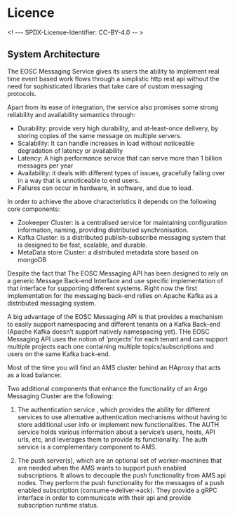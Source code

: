 # Licence

<! --- SPDX-License-Identifier: CC-BY-4.0 -- >

## System Architecture

The EOSC Messaging Service gives its users the ability to implement real time event based work flows through a
simplistic
http rest api without the need for sophisticated libraries that take care of custom messaging protocols.

Apart from its ease of integration, the service also promises some strong reliability and availability semantics
through:

- Durability: provide very high durability, and at-least-once delivery, by storing copies of the same message on
  multiple servers.
- Scalability: It can handle increases in load without noticeable degradation of latency or availability
- Latency: A high performance service that can serve more than 1 billion messages per year
- Availability: it deals with different types of issues, gracefully failing over in a way that is unnoticeable to end
  users.
- Failures can occur in hardware, in software, and due to load.

In order to achieve the above characteristics it depends on the following core components:

- Zookeeper Cluster: is a centralised service for maintaining configuration information, naming, providing distributed
  synchronisation.
- Kafka Cluster: is a distributed publish-subscribe messaging system that is designed to be fast, scalable, and durable.
- MetaData store Cluster:  a distributed metadata store based on mongoDB

Despite the fact that The EOSC Messaging API has been designed to rely on a generic Message Back-end Interface
and use specific implementation of that interface for supporting different systems.
Right now the first implementation for the messaging back-end relies on Apache Kafka as a distributed messaging system.

A big advantage of the EOSC Messaging API is that provides a mechanism to easily support namespacing and different
tenants on a Kafka Back-end (Apache Kafka doesn’t support natively namespacing yet). THe EOSC Messaging
API uses the notion of ‘projects’ for each tenant and can support multiple projects each one containing multiple
topics/subscriptions and users on the same Kafka back-end.

Most of the time you will find an AMS cluster behind an HAproxy that acts as a load balancer.

Two additional components that enhance the functionality of an Argo Messaging Cluster are the following:

1) The authentication service , which provides the ability for different services to use alternative authentication
   mechanisms without having to store additional user info or implement new functionalities. The AUTH service holds
   various information about a service’s users, hosts, API urls, etc, and leverages them to provide its functionality.
   The auth service is a complementary component to AMS.

2) The push server(s), which are an optional set of worker-machines that are needed when the AMS wants
   to support push enabled subscriptions. It allows to decouple the push functionality from AMS api nodes.
   They perform the push functionality for the messages of a push enabled subscription (consume->deliver→ack). They
   provide a gRPC interface in order to communicate with their api and provide subscription runtime status.